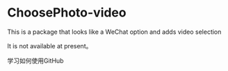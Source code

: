 # ChoosePhoto-video
This is a package that looks like a WeChat option and adds video selection

It is not available at present。

学习如何使用GitHub

